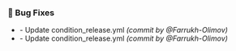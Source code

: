 ### :bug: Bug Fixes
- [](https://github.com/Farrukh-Olimov/Project-Python/commit/5ba60f868fe7472cdcc7c973764cb4c423ccbb3e) - Update condition_release.yml *(commit by @Farrukh-Olimov)*
- [](https://github.com/Farrukh-Olimov/Project-Python/commit/0607a9f9028cb52018aa6b71761fedc7125f076c) - Update condition_release.yml *(commit by @Farrukh-Olimov)*

